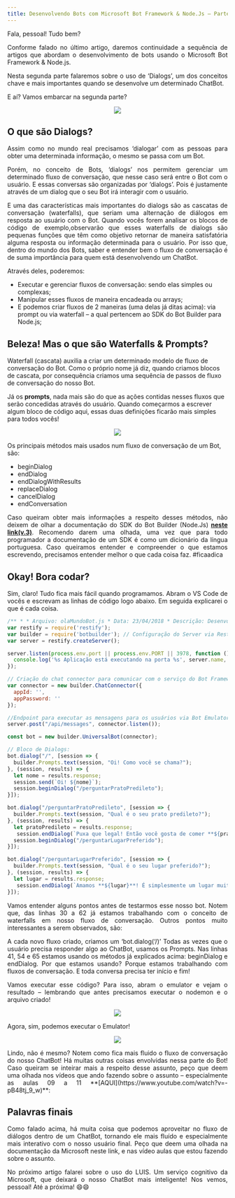 ```yaml
---
title: Desenvolvendo Bots com Microsoft Bot Framework & Node.Js – Parte 02
---
```


Fala, pessoal! Tudo bem?

<p style='text-align: justify;'>
  Conforme falado no último artigo, daremos continuidade a sequência de artigos que abordam o desenvolvimento de bots usando o Microsoft Bot Framework & Node.js.
</p>

<p style='text-align: justify;'>
  Nesta segunda parte falaremos sobre o uso de ‘Dialogs’, um dos conceitos chave e mais importantes quando se desenvolve um determinado ChatBot.
</p>

E aí? Vamos embarcar na segunda parte?

<p align="center">
  <img src="https://static.imasters.com.br/wp-content/uploads/2018/05/image1.jpg"/>  
</p>

## O que são Dialogs?

<p style='text-align: justify;'>
  Assim como no mundo real precisamos ‘dialogar’ com as pessoas para obter uma determinada informação, o mesmo se passa com um Bot.
</p>

<p style='text-align: justify;'>
  Porém, no conceito de Bots, ‘dialogs’ nos permitem gerenciar um determinado fluxo de conversação, que nesse caso será entre o Bot com o usuário. E essas conversas são organizadas por ‘dialogs’. Pois é justamente através de um dialog que o seu Bot irá interagir com o usuário.
</p>

<p style='text-align: justify;'>
  E uma das características mais importantes do dialogs são as cascatas de conversação (waterfalls), que seriam uma alternação de diálogos em resposta ao usuário com o Bot. Quando vocês forem analisar os blocos de código de exemplo,observarão que esses waterfalls de dialogs são pequenas funções que têm como objetivo retornar de maneira satisfatória alguma resposta ou informação determinada para o usuário. Por isso que, dentro do mundo dos Bots, saber e entender bem o fluxo de conversação é de suma importância para quem está desenvolvendo um ChatBot.
</p>

Através deles, poderemos:

* Executar e gerenciar fluxos de conversação: sendo elas simples ou complexas;
* Manipular esses fluxos de maneira encadeada ou arrays;
* E podemos criar fluxos de 2 maneiras (uma delas já ditas acima): via prompt ou via waterfall – a qual pertencem ao SDK do Bot Builder para Node.js;

## Beleza! Mas o que são Waterfalls & Prompts?

Waterfall (cascata) auxilia a criar um determinado modelo de fluxo de conversação do Bot. Como o próprio nome já diz, quando criamos blocos de cascata, por consequência criamos uma sequência de passos de fluxo de conversação do nosso Bot.

Já os <b>prompts</b>, nada mais são do que as ações contidas nesses fluxos que serão concedidas através do usuário. Quando começarmos a escrever algum bloco de código aqui, essas duas definições ficarão mais simples para todos vocês!

<p align="center">
  <img src="https://static.imasters.com.br/wp-content/uploads/2018/05/image3.jpg"/>  
</p>

Os principais métodos mais usados num fluxo de conversação de um Bot, são:

* beginDialog
* endDialog
* endDialogWithResults
* replaceDialog
* cancelDialog
* endConversation

<p style='text-align: justify;'>
  Caso queiram obter mais informações a respeito desses métodos, não deixem de olhar a documentação do SDK do Bot Builder (Node.Js) <b><a href="https://docs.microsoft.com/en-us/azure/bot-service/?view=azure-bot-service-3.0">neste link(v.3)</a></b>. Recomendo darem uma olhada, uma vez que para todo programador a documentação de um SDK é como um dicionário da língua portuguesa. Caso queiramos entender e compreender o que estamos escrevendo, precisamos entender melhor o que cada coisa faz. #ficaadica
</p>

## Okay! Bora codar?

<p style='text-align: justify;'>
  Sim, claro! Tudo fica mais fácil quando programamos. Abram o VS Code de vocês e escrevam as linhas de código logo abaixo. Em seguida explicarei o que é cada coisa.
</p>


```javascript
/** * * Arquivo: olaMundoBot.js * Data: 23/04/2018 * Descrição: Desenvolvimento de um Bot via Bot Emulator. * Author: Glaucia Lemos * * */
var restify = require('restify');
var builder = require('botbuilder'); // Configuração do Server via Restify: 
var server = restify.createServer();

server.listen(process.env.port || process.env.PORT || 3978, function () {
  console.log('%s Aplicação está executando na porta %s', server.name, server.url);
});

// Criação do chat connector para comunicar com o serviço do Bot Framework: 
var connector = new builder.ChatConnector({
  appId: '',
  appPassword: ''
});

//Endpoint para executar as mensagens para os usuários via Bot Emulator: 
server.post("/api/messages", connector.listen());

const bot = new builder.UniversalBot(connector);

// Bloco de Dialogs: 
bot.dialog("/", [session => {
  builder.Prompts.text(session, "Oi! Como você se chama?");
}, (session, results) => {
  let nome = results.response;
  session.send(`Oi! ${nome}`);
  session.beginDialog("/perguntarPratoPredileto");
}]);

bot.dialog("/perguntarPratoPredileto", [session => {
  builder.Prompts.text(session, "Qual é o seu prato predileto?");
}, (session, results) => {
  let pratoPredileto = results.response;
   session.endDialog(`Puxa que legal! Então você gosta de comer **${pratoPredileto}**!`);
  session.beginDialog("/perguntarLugarPreferido");
}]);

bot.dialog("/perguntarLugarPreferido", [session => {
  builder.Prompts.text(session, "Qual é o seu lugar preferido?");
}, (session, results) => {
  let lugar = results.response;
   session.endDialog(`Amamos **${lugar}**! É simplesmente um lugar muito bonito!`);
}]);
```

<p style='text-align: justify;'>
  Vamos entender alguns pontos antes de testarmos esse nosso bot. Notem que, das linhas 30 a 62 já estamos trabalhando com o conceito de waterfalls em nosso fluxo de conversação. Outros pontos muito interessantes a serem observados, são:
</p>

<p style='text-align: justify;'>
  A cada novo fluxo criado, criamos um ‘bot.dialog(‘/)’
  Todas as vezes que o usuário precisa responder algo ao ChatBot, usamos os Prompts.
  Nas linhas 41, 54 e 65 estamos usando os métodos já explicados acima: beginDialog e endDialog. Por que estamos usando? Porque estamos trabalhando com fluxos de conversação. E toda conversa precisa ter início e fim!
</p>

<p style='text-align: justify;'>
  Vamos executar esse código? Para isso, abram o emulator e vejam o resultado – lembrando que antes precisamos executar o nodemon e o arquivo criado!
</p>

<p align="center">
  <img src="https://static.imasters.com.br/wp-content/uploads/2018/05/rd-1.jpg"/>  
</p>

Agora, sim, podemos executar o Emulator!

<p align="center">
  <img src="https://static.imasters.com.br/wp-content/uploads/2018/05/cre.jpg"/>  
</p>

<p style='text-align: justify;'>
  Lindo, não é mesmo? Notem como fica mais fluido o fluxo de conversação do nosso ChatBot! Há muitas outras coisas envolvidas nessa parte do Bot! Caso queiram se inteirar mais a respeito desse assunto, peço que deem uma olhada nos vídeos que ando fazendo sobre o assunto – especialmente as aulas 09 a 11 **[AQUI](https://www.youtube.com/watch?v=-pB48tj_9_w)**:
</p>

## Palavras finais

<p style='text-align: justify;'>
  Como falado acima, há muita coisa que podemos aproveitar no fluxo de diálogos dentro de um ChatBot, tornando ele mais fluído e especialmente mais interativo com o nosso usuário final. Peço que deem uma olhada na documentação da Microsoft neste link, e nas vídeo aulas que estou fazendo sobre o assunto.
</p>

<p style='text-align: justify;'>
  No próximo artigo falarei sobre o uso do LUIS. Um serviço cognitivo da Microsoft, que deixará o nosso ChatBot mais inteligente! Nos vemos, pessoal! Até a próxima! 😄😄
</p>


